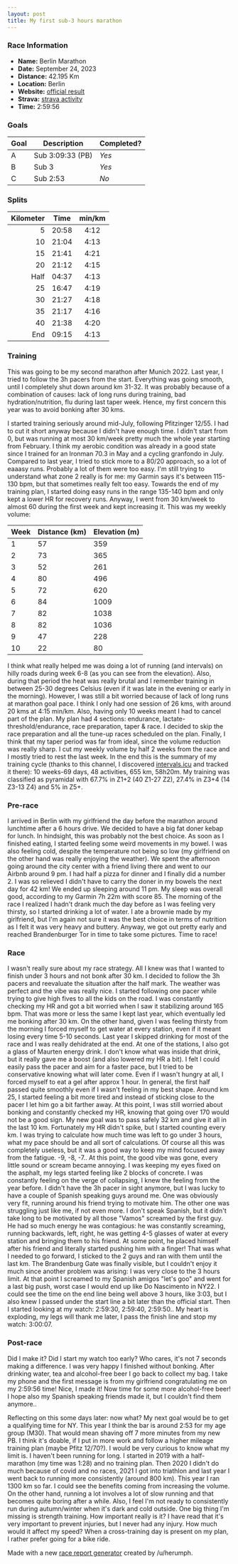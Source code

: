 ```yaml
---
layout: post
title: My first sub-3 hours marathon
---
```


### Race Information
* **Name:** Berlin Marathon
* **Date:** September 24, 2023
* **Distance:** 42.195 Km
* **Location:** Berlin
* **Website:** [official result](https://berlin.r.mikatiming.com/2023/?content=detail&fpid=search&pid=search&idp=HCH3C0OH77B79&lang=EN_CAP&event=BML&event_main_group=BMW+BERLIN+MARATHON&search%5Bname%5D=Campolongo&search_event=BML)
* **Strava:** [strava activity](https://www.strava.com/activities/9910402390?share_sig=15B2CB921695804189&utm_medium=social&utm_source=ios_share)
* **Time:** 2:59:56

### Goals
| Goal |       Description       | Completed? |
|------|-------------------------|------------|
|   A  | Sub 3:09:33 (PB)        |   *Yes*    |
|   B  | Sub 3                   |   *Yes*    |
|   C  | Sub 2:53                |   *No*     |

### Splits
| Kilometer |   Time  | min/km |
|----------:|:-------:|:------:|
|      5    |  20:58  |  4:12  |
|     10    |  21:04  |  4:13  |
|     15    |  21:41  |  4:21  |
|     20    |  21:12  |  4:15  |
|    Half   |  04:37  |  4:13  |
|     25    |  16:47  |  4:19  |
|     30    |  21:27  |  4:18  |
|     35    |  21:17  |  4:16  |
|     40    |  21:38  |  4:20  |
|     End   |  09:15  |  4:13  |
### Training

This was going to be my second marathon after Munich 2022. Last year, I tried to follow the 3h pacers from the start. Everything was going smooth, until I completely shut down around km 31-32. It was probably because of a combination of causes: lack of long runs during training, bad hydration/nutrition, flu during last taper week. Hence, my first concern this year was to avoid bonking after 30 kms. 

I started training seriously around mid-July, following Pfitzinger 12/55. I had to cut it short anyway because I didn't have enough time. I didn't start from 0, but was running at most 30 km/week pretty much the whole year starting from February. I think my aerobic condition was already in a good state since I trained for an Ironman 70.3 in May and a cycling granfondo in July. Compared to last year, I tried to stick more to a 80/20 approach, so a lot of eaaasy runs. Probably a lot of them were too easy. I'm still trying to understand what zone 2 really is for me: my Garmin says it's between 115-130 bpm, but that sometimes really felt too easy. Towards the end of my training plan, I started doing easy runs in the range 135-140 bpm and only kept a lower HR for recovery runs. Anyway, I went from 30 km/week to almost 60 during the first week and kept increasing it. This was my weekly volume:

| Week | Distance (km) | Elevation (m) |
|----|-----------|---------------------|
| 1  | 57 | 359  |
| 2  | 73 | 365  |
| 3  | 52 | 261  |
| 4  | 80 | 496  |
| 5  | 72 | 620  |
| 6  | 84 | 1009 |
| 7  | 82 | 1038 |
| 8  | 82 | 1036 |
| 9  | 47 | 228  |
| 10 | 22 | 80   |

I think what really helped me was doing a lot of running (and intervals) on hilly roads during week 6-8 (as you can see from the elevation). Also, during that period the heat was really brutal and I remember training in between 25-30 degrees Celsius (even if it was late in the evening or early in the morning). However, I was still a bit worried because of lack of long runs at marathon goal pace. I think I only had one session of 26 kms, with around 20 kms at 4:15 min/km. Also, having only 10 weeks meant I had to cancel part of the plan. My plan had 4 sections: endurance, lactate-threshold/endurance, race preparation, taper & race. I decided to skip the race preparation and all the tune-up races scheduled on the plan. Finally, I think that my taper period was far from ideal, since the volume reduction was really sharp. I cut my weekly volume by half 2 weeks from the race and I mostly tried to rest the last week. In the end this is the summary of my training cycle (thanks to this channel, I discovered [intervals.icu](https://intervals.icu/) and tracked it there): 10 weeks-69 days, 48 activities, 655 km, 58h20m. My training was classified as pyramidal with 67.7% in Z1+2 (40 Z1-27 Z2), 27.4% in Z3+4 (14 Z3-13 Z4) and 5% in Z5+.

### Pre-race

I arrived in Berlin with my girlfriend the day before the marathon around lunchtime after a 6 hours drive. We decided to have a big fat doner kebap for lunch. In hindsight, this was probably not the best choice. As soon as I finished eating, I started feeling some weird movements in my bowel. I was also feeling cold, despite the temperature not being so low (my girlfriend on the other hand was really enjoying the weather). We spent the afternoon going around the city center with a friend living there and went to our Airbnb around 9 pm. I had half a pizza for dinner and I finally did a number 2. I was so relieved I didn't have to carry the doner in my bowels the next day for 42 km! We ended up sleeping around 11 pm. My sleep was overall good, according to my Garmin 7h 22m with score 85. The morning of the race I realized I hadn't drank much the day before as I was feeling very thirsty, so I started drinking a lot of water. I ate a brownie made by my girlfriend, but I'm again not sure it was the best choice in terms of nutrition as I felt it was very heavy and buttery. Anyway, we got out pretty early and reached Brandenburger Tor in time to take some pictures. Time to race!

### Race

I wasn't really sure about my race strategy. All I knew was that I wanted to finish under 3 hours and not bonk after 30 km. I decided to follow the 3h pacers and reevaluate the situation after the half mark. The weather was perfect and the vibe was really nice. I started following one pacer while trying to give high fives to all the kids on the road. I was constantly checking my HR and got a bit worried when I saw it stabilizing around 165 bpm. That was more or less the same I kept last year, which eventually led me bonking after 30 km. On the other hand, given I was feeling thirsty from the morning I forced myself to get water at every station, even if it meant losing every time 5-10 seconds. Last year I skipped drinking for most of the race and I was really dehidrated at the end. At one of the stations, I also got a glass of Maurten energy drink. I don't know what was inside that drink, but it really gave me a boost (and also lowered my HR a bit). I felt I could easily pass the pacer and aim for a faster pace, but I tried to be conservative knowing what will later come. Even if I wasn't hungry at all, I forced myself to eat a gel after approx 1 hour. In general, the first half passed quite smoothly even if I wasn't feeling in my best shape. Around km 25, I started feeling a bit more tired and instead of sticking close to the pacer I let him go a bit farther away. At this point, I was still worried about bonking and constantly checked my HR, knowing that going over 170 would not be a good sign. My new goal was to pass safely 32 km and give it all in the last 10 km. Fortunately my HR didn't spike, but I started counting every km. I was trying to calculate how much time was left to go under 3 hours, what my pace should be and all sort of calculations. Of course all this was completely useless, but it was a good way to keep my mind focused away from the fatigue. -9, -8, -7.. At this point, the good vibe was gone, every little sound or scream became annoying. I was keeping my eyes fixed on the asphalt, my legs started feeling like 2 blocks of concrete. I was constantly feeling on the verge of collapsing, I knew the feeling from the year before. I didn't have the 3h pacer in sight anymore, but I was lucky to have a couple of Spanish speaking guys around me. One was obviously very fit, running around his friend trying to motivate him. The other one was struggling just like me, if not even more. I don't speak Spanish, but it didn't take long to be motivated by all those "Vamos" screamed by the first guy. He had so much energy he was contagious: he was constantly screaming, running backwards, left, right, he was getting 4-5 glasses of water at every station and bringing them to his friend. At some point, he placed himself after his friend and literally started pushing him with a finger! That was what I needed to go forward, I sticked to the 2 guys and ran with them until the last km. The Brandenburg Gate was finally visible, but I couldn't enjoy it much since another problem was arising: I was very close to the 3 hours limit. At that point I screamed to my Spanish amigos "let's goo" and went for a last big push, worst case I would end up like Do Nascimento in NY22. I could see the time on the end line being well above 3 hours, like 3:03, but I also knew I passed under the start line a bit later than the official start. Then I started looking at my watch: 2:59:30, 2:59:40, 2:59:50.. My heart is exploding, my legs will thank me later, I pass the finish line and stop my watch: 3:00:07.

### Post-race

Did I make it? Did I start my watch too early? Who cares, it's not 7 seconds making a difference. I was very happy I finished without bonking. After drinking water, tea and alcohol-free beer I go back to collect my bag. I take my phone and the first message is from my girlfriend congratulating me on my 2:59:56 time! Nice, I made it! Now time for some more alcohol-free beer! I hope also my Spanish speaking friends made it, but I couldn't find them anymore.. 

Reflecting on this some days later: now what? My next goal would be to get a qualifying time for NY. This year I think the bar is around 2:53 for my age group (M30). That would mean shaving off 7 more minutes from my new PB. I think it's doable, if I put in more work and follow a higher mileage training plan (maybe Pfitz 12/70?). I would be very curious to know what my limit is. I haven't been running for long. I started in 2019 with a half-marathon (my time was 1:28) and no training plan. Then 2020 I didn't do much because of covid and no races, 2021 I got into triathlon and last year I went back to running more consistently (around 800 km). This year I ran 1300 km so far. I could see the benefits coming from increasing the volume. On the other hand, running a lot involves a lot of slow running and that becomes quite boring after a while. Also, I feel I'm not ready to consistently run during autumn/winter when it's dark and cold outside. One big thing I'm missing is strength training. How important really is it? I have read that it's very important to prevent injuries, but I never had any injury. How much would it affect my speed? When a cross-training day is present on my plan, I rather prefer going for a bike ride.


Made with a new [race report generator](http://sfdavis.com/racereports/) created by /u/herumph.